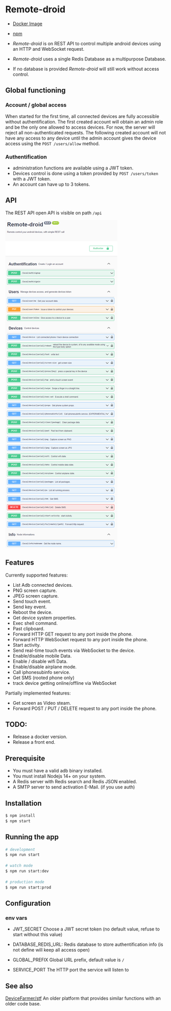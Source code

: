 # Remote-droid

- [Docker Image](https://hub.docker.com/r/urielch/remote-droid)
- [npm](https://www.npmjs.com/package/remote-droid)

- *Remote-droid* is on REST API to control multiple android devices using an HTTP and WebSocket request.
- *Remote-droid* uses a single Redis Database as a multipurpose Database.
- If no database is provided *Remote-droid* will still work without access control.

## Global functioning

### Account / global access

When started for the first time, all connected devices are fully accessible without authentification.
The first created account will obtain an admin role and be the only one allowed to access devices. For now, the server will reject all non-authenticated requests.
The following created account will not have any access to any device until the admin account gives the device access using the `POST /users/allow` method.

### Authentification

- administration functions are available using a JWT token.
- Devices control is done using a token provided by `POST /users/token` with a JWT token.
- An account can have up to 3 tokens.

## API

The REST API open API is visible on path `/api`

![Swaager preview](https://github.com/UrielCh/remote-droid/raw/main/doc/swagger.png)

## Features

Currently supported features:
- List Adb connected devices.
- PNG screen capture.
- JPEG screen capture.
- Send touch event.
- Send key event.
- Reboot the device.
- Get device system properties.
- Exec shell command.
- Past clipboard.
- Forward HTTP GET request to any port inside the phone.
- Forward HTTP WebSocket request to any port inside the phone.
- Start activity.
- Send real-time touch events via WebSocket to the device.
- Enable/disable mobile Data.
- Enable / disable wifi Data.
- Enable/disable airplane mode.
- Call iphonesubinfo service.
- Get SMS (rooted phone only)
- track device getting online/offline via WebSocket


Partially implemented features:
- Get screen as Video steam.
- Forward POST / PUT / DELETE request to any port inside the phone.

## TODO:

- Release a docker version.
- Release a front end.

## Prerequisite

- You must have a valid adb binary installed.
- You must install Nodejs 14+ on your system.
- A Redis server with Redis search and Redis JSON enabled.
- A SMTP server to send activation E-Mail. (if you use auth)

## Installation

```bash
$ npm install
$ npm start
```

## Running the app

```bash
# development
$ npm run start

# watch mode
$ npm run start:dev

# production mode
$ npm run start:prod
```

## Configuration

### env vars

- JWT_SECRET
Choose a JWT secret token (no default value, refuse to start without this value)

- DATABASE_REDIS_URL:
Redis database to store authentification info (is not define will keep all access open)

- GLOBAL_PREFIX
Global URL prefix, default value is `/`

- SERVICE_PORT
The HTTP port the service will listen to

## See also

[DeviceFarmer/stf](https://github.com/DeviceFarmer/stf) An older platform that provides similar functions with an older code base.
